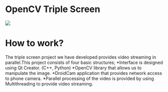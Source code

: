 #             OpenCV Triple Screen

![](https://github.com/mevlutardic/OpenCVTripleScreen/blob/main/triplevideoGif.gif)
# How to work?
The triple screen project we have developed provides video streaming in parallel.This project consists of four basic structures;
*Interface is designed using Qt Creator. (C++, Python)
*OpenCV library that allows us to manipulate the image.
*DroidCam application that provides network access to phone camera.
*Parallel processing of the video is provided by using Multithreading to provide video streaming.
